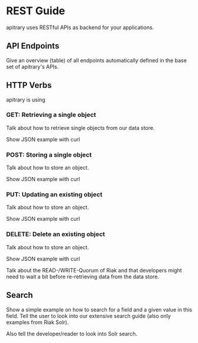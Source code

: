 # REST Guide

apitrary uses RESTful APIs as backend for your applications. 

## API Endpoints
Give an overview (table) of all endpoints automatically defined in the base set of apitrary's APIs.

## HTTP Verbs

apitrary is using 

### GET: Retrieving a single object

Talk about how to retrieve single objects from our data store.

Show JSON example with curl

### POST: Storing a single object

Talk about how to store an object.

Show JSON example with curl

### PUT: Updating an existing object

Talk about how to store an object.

Show JSON example with curl

### DELETE: Delete an existing object

Talk about how to store an object.

Show JSON example with curl

Talk about the READ-/WRITE-Quorum of Riak and that developers might need to wait a bit before re-retrieving data from the data store.

## Search

Show a simple example on how to search for a field and a given value in this field. Tell the user to look into our extensive search guide (also only examples from Riak Solr).

Also tell the developer/reader to look into Solr search.